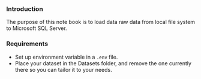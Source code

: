 ### Introduction
The purpose of this note book is to load data raw data from local file system to Microsoft SQL Server.


### Requirements
* Set up environment variable in a `.env` file. 
* Place your dataset in the Datasets folder, and remove the one currently there so you can tailor it to your needs.